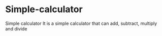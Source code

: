 # Simple-calculator
Simple calculator
It is a simple calculator that can add, subtract, multiply and divide
